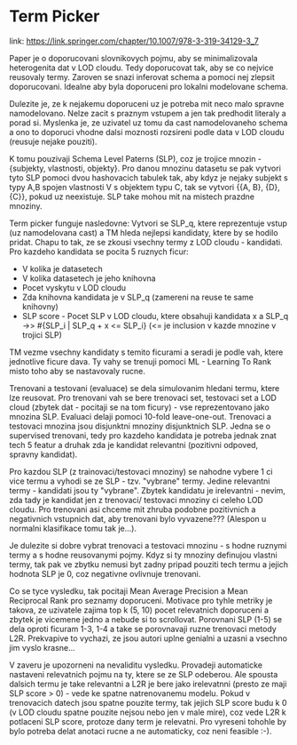 # Term Picker

link: https://link.springer.com/chapter/10.1007/978-3-319-34129-3_7

Paper je o doporucovani slovnikovych pojmu, aby se minimalizovala heterogenita dat v LOD cloudu. Tedy doporucovat tak, aby se co nejvice reusovaly termy. Zaroven se snazi inferovat schema a pomoci nej zlepsit doporucovani. Idealne aby byla doporuceni pro lokalni modelovane schema. 

Dulezite je, ze k nejakemu doporuceni uz je potreba mit neco malo spravne namodelovano. Nelze zacit s praznym vstupem a jen tak predhodit literaly a porad si. Myslenka je, ze uzivatel uz tomu da cast namodelovaneho schema a ono to doporuci vhodne dalsi moznosti rozsireni podle data v LOD cloudu (reusuje nejake pouziti).

K tomu pouzivaji Schema Level Paterns (SLP), coz je trojice mnozin - {subjekty, vlastnosti, objekty}. Pro danou mnozinu datasetu se pak vytvori tyto SLP pomoci dvou hashovacich tabulek tak, aby kdyz je nejaky subjekt s typy A,B spojen vlastnosti V s objektem typu C, tak se vytvori {{A, B}, {D}, {C}}, pokud uz neexistuje. SLP take mohou mit na mistech prazdne mnoziny.

Term picker funguje nasledovne: Vytvori se SLP_q, ktere reprezentuje vstup (uz namodelovana cast) a TM hleda nejlepsi kandidaty, ktere by se hodilo pridat. Chapu to tak, ze se zkousi vsechny termy z LOD cloudu - kandidati. Pro kazdeho kandidata se pocita 5 ruznych ficur:
- V kolika je datasetech
- V kolika datasetech je jeho knihovna
- Pocet vyskytu v LOD cloudu
- Zda knihovna kandidata je v SLP_q (zamereni na reuse te same knihovny)
- SLP score - Pocet SLP v LOD cloudu, ktere obsahuji kandidata x a SLP_q ->> #{SLP_i | SLP_q + x <= SLP_i} (<= je inclusion v kazde mnozine v trojici SLP)

TM vezme vsechny kandidaty s temito ficurami a seradi je podle vah, ktere jednotlive ficure dava. Ty vahy se trenuji pomoci ML - Learning To Rank misto toho aby se nastavovaly rucne. 

Trenovani a testovani (evaluace) se dela simulovanim hledani termu, ktere lze reusovat. Pro trenovani vah se bere trenovaci set, testovaci set a LOD cloud (zbytek dat - pocitaji se na tom ficury) - vse reprezentovano jako mnozina SLP. Evaluaci delaji pomoci 10-fold leave-one-out. Trenovaci a testovaci mnozina jsou disjunktni mnoziny disjunktnich SLP. Jedna se o supervised trenovani, tedy pro kazdeho kandidata je potreba jednak znat tech 5 featur a druhak zda je kandidat relevantni (pozitivni odpoved, spravny kandidat).

Pro kazdou SLP (z trainovaci/testovaci mnoziny) se nahodne vybere 1 ci vice termu a vyhodi se ze SLP - tzv. "vybrane" termy. Jedine relevantni termy - kandidati jsou ty "vybrane". Zbytek kandidatu je irelevantni - nevim, zda tady je kandidat jen z trenovaci/ testovaci mnoziny ci celeho LOD cloudu. Pro trenovani asi chceme mit zhruba podobne pozitivnich a negativnich vstupnich dat, aby trenovani bylo vyvazene??? (Alespon u normalni klasifikace tomu tak je...). 

Je dulezite si dobre vybrat trenovaci a testovaci mnozinu - s hodne ruznymi termy a s hodne reusovanymi pojmy. Kdyz si ty mnoziny definujou vlastni termy, tak pak ve zbytku nemusi byt zadny pripad pouziti tech termu a jejich hodnota SLP je 0, coz negativne ovlivnuje trenovani.

Co se tyce vysledku, tak pocitaji Mean Average Precision a Mean Reciprocal Rank pro seznamy doporuceni. Motivace pro tyhle metriky je takova, ze uzivatele zajima top k (5, 10) pocet relevatnich doporuceni a zbytek je vicemene jedno a nebude si to scrollovat. Porovnani SLP (1-5) se dela oproti ficuram 1-3, 1-4 a take se porovnavaji ruzne trenovaci metody L2R. Prekvapive to vychazi, ze jsou autori uplne genialni a uzasni a vsechno jim vyslo krasne...

V zaveru je upozorneni na nevaliditu vysledku. Provadeji automaticke nastaveni relevatnich pojmu na ty, ktere se ze SLP odeberou. Ale spousta dalsich termu je take relevantni a L2R je bere jako irelevatnni (presto ze maji SLP score > 0) - vede ke spatne natrenovanemu modelu. Pokud v trenovacich datech jsou spatne pouzite termy, tak jejich SLP score budu k 0 (v LOD cloudu spatne pouzite nejsou nebo jen v male mire), coz vede L2R k potlaceni SLP score, protoze dany term je relevatni. Pro vyreseni tohohle by bylo potreba delat anotaci rucne a ne automaticky, coz neni feasible :-).








